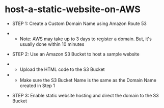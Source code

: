 # host-a-static-website-on-AWS

- STEP 1: Create a Custom Domain Name using Amazon Route 53
- - Note: AWS may take up to 3 days to register a domain. But, it's usually done within 10 minutes

- STEP 2: Use an Amazon S3 Bucket to host a sample website
- - Upload the HTML code to the S3 Bucket
- - Make sure the S3 Bucket Name is the same as the Domain Name created in Step 1

- STEP 3: Enable static website hosting and direct the domain to the S3 Bucket
